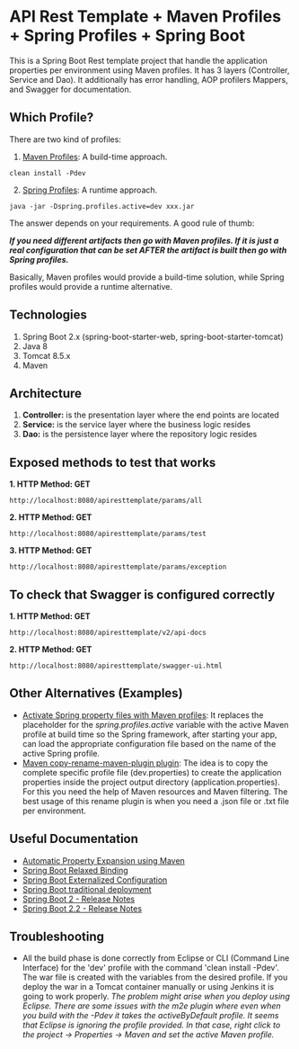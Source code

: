 # API Rest Template + Maven Profiles + Spring Profiles + Spring Boot

This is a Spring Boot Rest template project that handle the application properties per environment using Maven profiles. It has 3 layers (Controller, Service and Dao). It additionally has error handling, AOP profilers Mappers, and Swagger for documentation.

## Which Profile?

There are two kind of profiles:

1. [Maven Profiles](http://maven.apache.org/guides/introduction/introduction-to-profiles.html): A build-time approach.
```
clean install -Pdev
```

2. [Spring Profiles](https://docs.spring.io/spring-boot/docs/current/reference/html/boot-features-profiles.html): A runtime approach.
```
java -jar -Dspring.profiles.active=dev xxx.jar
```

The answer depends on your requirements. A good rule of thumb:

_**If you need different artifacts then go with Maven profiles. If it is just a real configuration that can be set AFTER the artifact is built then go with Spring profiles.**_

Basically, Maven profiles would provide a build-time solution, while Spring profiles would provide a runtime alternative.

## Technologies

1. Spring Boot 2.x (spring-boot-starter-web, spring-boot-starter-tomcat)
2. Java 8
3. Tomcat 8.5.x
4. Maven

## Architecture
 
1. **Controller:** is the presentation layer where the end points are located
2. **Service:** is the service layer where the business logic resides
3. **Dao:** is the persistence layer where the repository logic resides

## Exposed methods to test that works

**1. HTTP Method: GET**

```
http://localhost:8080/apiresttemplate/params/all
```

**2. HTTP Method: GET**

```
http://localhost:8080/apiresttemplate/params/test
```

**3. HTTP Method: GET**

```
http://localhost:8080/apiresttemplate/params/exception
```

## To check that Swagger is configured correctly

**1. HTTP Method: GET**

```
http://localhost:8080/apiresttemplate/v2/api-docs
```

**2. HTTP Method: GET**

```
http://localhost:8080/apiresttemplate/swagger-ui.html
```

## Other Alternatives (Examples)

* [Activate Spring property files with Maven profiles](http://dolszewski.com/spring/spring-boot-properties-per-maven-profile/): It replaces the placeholder for the _spring.profiles.active_ variable with the active Maven profile at build time so the Spring framework, after starting your app, can load the appropriate configuration file based on the name of the active Spring profile.
* [Maven copy-rename-maven-plugin plugin](https://coderplus.github.io/copy-rename-maven-plugin/usage.html): The idea is to copy the complete specific profile file (dev.properties) to create the application properties inside the project output directory (application.properties). For this you need the help of Maven resources and Maven filtering. The best usage of this rename plugin is when you need a .json file or .txt file per environment.

## Useful Documentation

* [Automatic Property Expansion using Maven](https://docs.spring.io/spring-boot/docs/current/reference/html/howto-properties-and-configuration.html)
* [Spring Boot Relaxed Binding](https://github.com/spring-projects/spring-boot/wiki/Relaxed-Binding-2.0)
* [Spring Boot Externalized Configuration](https://docs.spring.io/spring-boot/docs/current/reference/html/boot-features-external-config.html)
* [Spring Boot traditional deployment](https://docs.spring.io/spring-boot/docs/current/reference/html/howto-traditional-deployment.html)
* [Spring Boot 2 - Release Notes](https://github.com/spring-projects/spring-boot/wiki/Spring-Boot-2.0-Release-Notes)
* [Spring Boot 2.2 - Release Notes](https://github.com/spring-projects/spring-booT/wiki/Spring-Boot-2.2.0-M1-Release-Notes)

## Troubleshooting

* All the build phase is done correctly from Eclipse or CLI (Command Line Interface) for the 'dev' profile with the command 'clean install -Pdev'. The war file is created with the variables from the desired profile. If you deploy the war in a Tomcat container manually or using Jenkins it is going to work properly. _The problem might arise when you deploy using Eclipse. There are some issues with the m2e plugin where even when you build with the -Pdev it takes the activeByDefault profile. It seems that Eclipse is ignoring the profile provided. In that case, right click to the project -> Properties -> Maven and set the active Maven profile._
